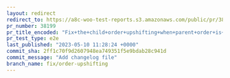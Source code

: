 ```yaml
---
layout: redirect
redirect_to: https://a8c-woo-test-reports.s3.amazonaws.com/public/pr/38199/e2e/index.html
pr_number: 38199
pr_title_encoded: "Fix+the+child+order+upshifting+when+parent+order+is+deleted"
pr_test_type: e2e
last_published: "2023-05-10 11:28:24 +0000"
commit_sha: 2ff1c70f9d2607948ea749351f5e9bdab28c941d
commit_message: "Add changelog file"
branch_name: fix/order-upshifting
---
```

